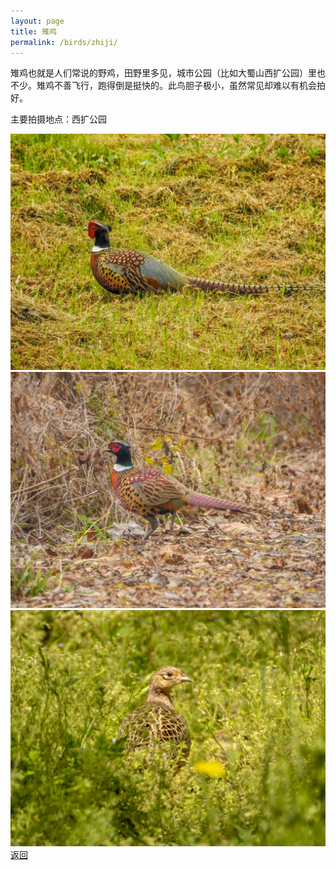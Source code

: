 ```yaml
---
layout: page
title: 雉鸡
permalink: /birds/zhiji/
---
```

雉鸡也就是人们常说的野鸡，田野里多见，城市公园（比如大蜀山西扩公园）里也不少。雉鸡不善飞行，跑得倒是挺快的。此鸟胆子极小，虽然常见却难以有机会拍好。

主要拍摄地点：西扩公园

![](../picture/雉鸡/DSCN9583.jpg)
![](../picture/雉鸡/DSCN5817.jpg)
![](../picture/雉鸡/DSCN8316-NRW_DxO_DeepPRIME.jpg)
[返回](../../)
